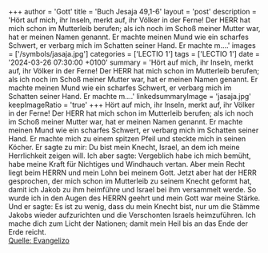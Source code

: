 +++
author = 'Gott'
title = 'Buch Jesaja 49,1-6'
layout = 'post'
description = 'Hört auf mich, ihr Inseln, merkt auf, ihr Völker in der Ferne! Der HERR hat mich schon im Mutterleib berufen; als ich noch im Schoß meiner Mutter war, hat er meinen Namen genannt. Er machte meinen Mund wie ein scharfes Schwert, er verbarg mich im Schatten seiner Hand. Er machte m....'
images = ['/symbols/jasaja.jpg']
categories = ['LECTIO 1']
tags = ['LECTIO 1']
date = '2024-03-26 07:30:00 +0100'
summary = 'Hört auf mich, ihr Inseln, merkt auf, ihr Völker in der Ferne! Der HERR hat mich schon im Mutterleib berufen; als ich noch im Schoß meiner Mutter war, hat er meinen Namen genannt. Er machte meinen Mund wie ein scharfes Schwert, er verbarg mich im Schatten seiner Hand. Er machte m....'
linkedsummaryImage = 'jasaja.jpg'
keepImageRatio = 'true'
+++
Hört auf mich, ihr Inseln, merkt auf, ihr Völker in der Ferne! Der HERR hat mich schon im Mutterleib berufen; als ich noch im Schoß meiner Mutter war, hat er meinen Namen genannt.
Er machte meinen Mund wie ein scharfes Schwert, er verbarg mich im Schatten seiner Hand. Er machte mich zu einem spitzen Pfeil und steckte mich in seinen Köcher.<!--more-->
Er sagte zu mir: Du bist mein Knecht, Israel, an dem ich meine Herrlichkeit zeigen will.
Ich aber sagte: Vergeblich habe ich mich bemüht, habe meine Kraft für Nichtiges und Windhauch vertan. Aber mein Recht liegt beim HERRN und mein Lohn bei meinem Gott.
Jetzt aber hat der HERR gesprochen, der mich schon im Mutterleib zu seinem Knecht geformt hat, damit ich Jakob zu ihm heimführe und Israel bei ihm versammelt werde. So wurde ich in den Augen des HERRN geehrt und mein Gott war meine Stärke.
Und er sagte: Es ist zu wenig, dass du mein Knecht bist, nur um die Stämme Jakobs wieder aufzurichten und die Verschonten Israels heimzuführen. Ich mache dich zum Licht der Nationen; damit mein Heil bis an das Ende der Erde reicht.<br> [Quelle: Evangelizo](https://evangeliumtagfuertag.org/DE/gospel)